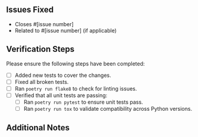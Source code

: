 ## Issues Fixed
<!-- List the issues fixed by this PR -->
- Closes #[issue number]
- Related to #[issue number] (if applicable)

## Verification Steps
Please ensure the following steps have been completed:
- [ ] Added new tests to cover the changes.
- [ ] Fixed all broken tests.
- [ ] Ran `poetry run flake8` to check for linting issues.
- [ ] Verified that all unit tests are passing:
  - [ ] Ran `poetry run pytest` to ensure unit tests pass.
  - [ ] Ran `poetry run tox` to validate compatibility across Python versions.

## Additional Notes
<!-- Add any other relevant information, context, or screenshots -->
